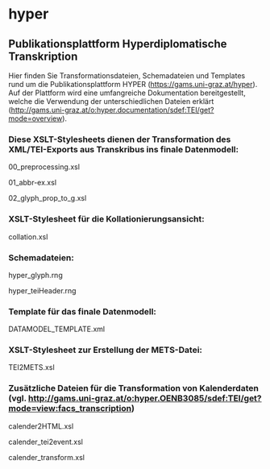 # hyper
## Publikationsplattform Hyperdiplomatische Transkription

Hier finden Sie Transformationsdateien, Schemadateien und Templates rund um die Publikationsplattform HYPER (https://gams.uni-graz.at/hyper). Auf der Plattform wird eine umfangreiche Dokumentation bereitgestellt, welche die Verwendung der unterschiedlichen Dateien erklärt (http://gams.uni-graz.at/o:hyper.documentation/sdef:TEI/get?mode=overview).

### **Diese XSLT-Stylesheets dienen der Transformation des XML/TEI-Exports aus Transkribus ins finale Datenmodell:**

00_preprocessing.xsl

01_abbr-ex.xsl

02_glyph_prop_to_g.xsl



### **XSLT-Stylesheet für die Kollationierungsansicht:**

collation.xsl

### **Schemadateien:**

hyper_glyph.rng

hyper_teiHeader.rng


### **Template für das finale Datenmodell:**

DATAMODEL_TEMPLATE.xml


### **XSLT-Stylesheet zur Erstellung der METS-Datei:**

TEI2METS.xsl 


### **Zusätzliche Dateien für die Transformation von Kalenderdaten (vgl. http://gams.uni-graz.at/o:hyper.OENB3085/sdef:TEI/get?mode=view:facs_transcription)**

calender2HTML.xsl

calender_tei2event.xsl

calender_transform.xsl







